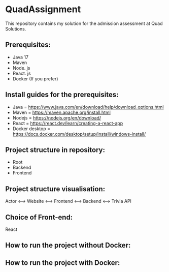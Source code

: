 # QuadAssignment

This repository contains my solution for the admission assessment at Quad Solutions.

## Prerequisites:

- Java 17
- Maven
- Node. js
- React. js
- Docker (If you prefer)

## Install guides for the prerequisites:

- Java = https://www.java.com/en/download/help/download_options.html
- Maven = https://maven.apache.org/install.html
- Nodejs = https://nodejs.org/en/download/
- React = https://react.dev/learn/creating-a-react-app
- Docker desktop = https://docs.docker.com/desktop/setup/install/windows-install/

## Project structure in repository:

- Root
- Backend
- Frontend

## Project structure visualisation:

Actor <--> Website <--> Frontend <--> Backend <--> Trivia API

## Choice of Front-end:

React

## How to run the project without Docker:

## How to run the project with Docker:
